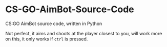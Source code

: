 # CS-GO-AimBot-Source-Code
CS:GO AimBot source code, written in Python

Not perfect, it aims and shoots at the player closest to you, will work more on this, it only works if `ctrl` is pressed.
